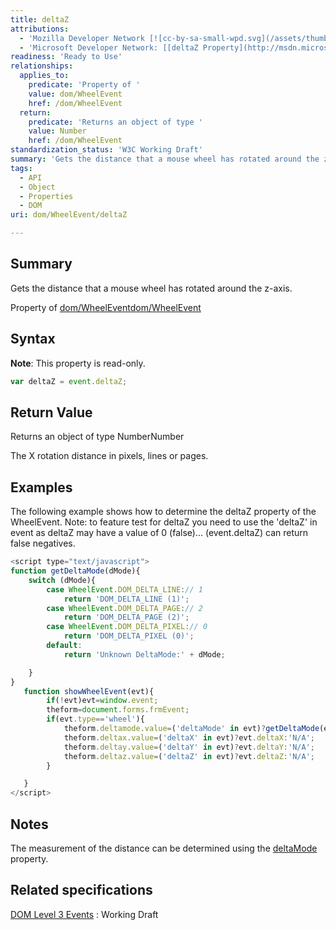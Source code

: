 ```yaml
---
title: deltaZ
attributions:
  - 'Mozilla Developer Network [![cc-by-sa-small-wpd.svg](/assets/thumb/8/8c/cc-by-sa-small-wpd.svg/120px-cc-by-sa-small-wpd.svg.png)](http://creativecommons.org/licenses/by-sa/3.0/us/): [[WheelEvent](https://developer.mozilla.org/en-US/docs/Web/API/WheelEvent) Article]'
  - 'Microsoft Developer Network: [[deltaZ Property](http://msdn.microsoft.com/en-us/library/ie/ff974801(v=vs.85).aspx) Article]'
readiness: 'Ready to Use'
relationships:
  applies_to:
    predicate: 'Property of '
    value: dom/WheelEvent
    href: /dom/WheelEvent
  return:
    predicate: 'Returns an object of type '
    value: Number
    href: /dom/WheelEvent
standardization_status: 'W3C Working Draft'
summary: 'Gets the distance that a mouse wheel has rotated around the z-axis.'
tags:
  - API
  - Object
  - Properties
  - DOM
uri: dom/WheelEvent/deltaZ

---
```

## <span>Summary</span>

Gets the distance that a mouse wheel has rotated around the z-axis.

Property of [dom/WheelEvent](/dom/WheelEvent)[dom/WheelEvent](/dom/WheelEvent)

## <span>Syntax</span>

**Note**: This property is read-only.

``` js
var deltaZ = event.deltaZ;
```

## <span>Return Value</span>

Returns an object of type NumberNumber

The X rotation distance in pixels, lines or pages.

## <span>Examples</span>

The following example shows how to determine the deltaZ property of the WheelEvent. Note: to feature test for deltaZ you need to use the 'deltaZ' in event as deltaZ may have a value of 0 (false)... (event.deltaZ) can return false negatives.

``` js
<script type="text/javascript">
function getDeltaMode(dMode){
    switch (dMode){
        case WheelEvent.DOM_DELTA_LINE:// 1
            return 'DOM_DELTA_LINE (1)';
        case WheelEvent.DOM_DELTA_PAGE:// 2
            return 'DOM_DELTA_PAGE (2)';
        case WheelEvent.DOM_DELTA_PIXEL:// 0
            return 'DOM_DELTA_PIXEL (0)';
        default:
            return 'Unknown DeltaMode:' + dMode;

    }
}
   function showWheelEvent(evt){
        if(!evt)evt=window.event;
        theform=document.forms.frmEvent;
        if(evt.type=='wheel'){
            theform.deltamode.value=('deltaMode' in evt)?getDeltaMode(evt.deltaMode):'N/A';
            theform.deltax.value=('deltaX' in evt)?evt.deltaX:'N/A';
            theform.deltay.value=('deltaY' in evt)?evt.deltaY:'N/A';
            theform.deltaz.value=('deltaZ' in evt)?evt.deltaZ:'N/A';
        }

   }
</script>
```

## <span>Notes</span>

The measurement of the distance can be determined using the [deltaMode](/dom/WheelEvent/deltaMode) property.

## <span>Related specifications</span>

[DOM Level 3 Events](http://www.w3.org/TR/DOM-Level-3-Events/)
:   Working Draft
